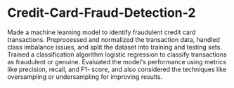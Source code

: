 # Credit-Card-Fraud-Detection-2
Made a machine learning model to identify fraudulent credit card transactions.
Preprocessed and normalized the transaction data, handled class imbalance issues,
and split the dataset into training and testing sets.
Trained a classification algorithm logistic regression to
classify transactions as fraudulent or genuine. Evaluated the model's performance using metrics like precision, recall, and F1-
score, and also considered the techniques like oversampling or undersampling for
improving results.
